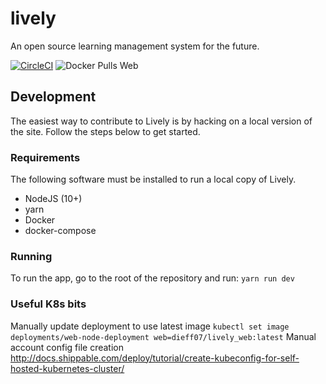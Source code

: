 # lively

An open source learning management system for the future.

[![CircleCI](https://circleci.com/gh/BioMediaLab/lively.svg?style=svg)](https://circleci.com/gh/BioMediaLab/lively)
![Docker Pulls Web](https://img.shields.io/docker/pulls/dieff07/lively_web.svg)

## Development

The easiest way to contribute to Lively is by hacking on a local version of the site.
Follow the steps below to get started.

### Requirements

The following software must be installed to run a local copy of Lively.

- NodeJS (10+)
- yarn
- Docker
- docker-compose

### Running

To run the app, go to the root of the repository and run:
`yarn run dev`

### Useful K8s bits

Manually update deployment to use latest image
`kubectl set image deployments/web-node-deployment web=dieff07/lively_web:latest`
Manual account config file creation
http://docs.shippable.com/deploy/tutorial/create-kubeconfig-for-self-hosted-kubernetes-cluster/
